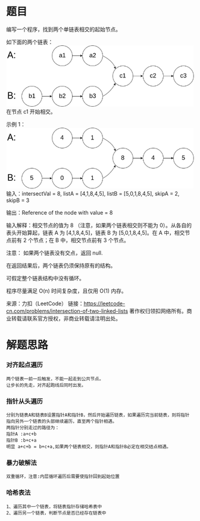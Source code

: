 # 题目
编写一个程序，找到两个单链表相交的起始节点。

如下面的两个链表：
![img.png](img.png)
在节点 c1 开始相交。

示例 1：
![img_1.png](img_1.png)
输入：intersectVal = 8, listA = [4,1,8,4,5], listB = [5,0,1,8,4,5], skipA = 2, skipB = 3

输出：Reference of the node with value = 8

输入解释：相交节点的值为 8 （注意，如果两个链表相交则不能为 0）。从各自的表头开始算起，链表 A 为 [4,1,8,4,5]，链表 B 为 [5,0,1,8,4,5]。在 A 中，相交节点前有 2 个节点；在 B 中，相交节点前有 3 个节点。

注意：
如果两个链表没有交点，返回 null.

在返回结果后，两个链表仍须保持原有的结构。

可假定整个链表结构中没有循环。

程序尽量满足 O(n) 时间复杂度，且仅用 O(1) 内存。

来源：力扣（LeetCode）
链接：https://leetcode-cn.com/problems/intersection-of-two-linked-lists
著作权归领扣网络所有。商业转载请联系官方授权，非商业转载请注明出处。
# 解题思路

### 对齐起点遍历
    两个链表一前一后触发，不能一起走到公共节点。
    让步长的先走，对齐起跑线后同时出发。

### 指针从头遍历
    分别为链表A和链表B设置指针A和指针B，然后开始遍历链表，如果遍历完当前链表，则将指针指向另外一个链表的头部继续遍历，直至两个指针相遇。
    两指针分别走过的路径为：
    指针A :a+c+b
    指针B :b+c+a
    明显 a+c+b = b+c+a,如果两个链表相交，则指针A和指针B必定在相交结点相遇。

### 暴力破解法
    双重循环，注意:内层循环遍历后需要使指针回到起始位置

### 哈希表法
    1、遍历其中一个链表，将链表指针存储哈希表中
    2、遍历另一个链表，判断节点是否已经存在链表中